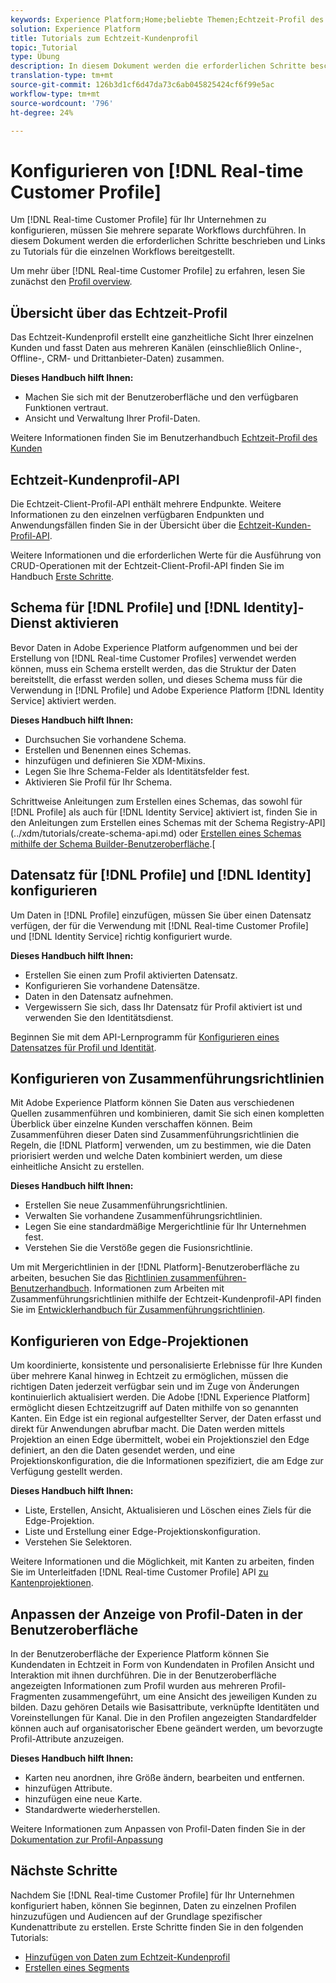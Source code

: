 ```yaml
---
keywords: Experience Platform;Home;beliebte Themen;Echtzeit-Profil des Kunden;Identitätsdienst;
solution: Experience Platform
title: Tutorials zum Echtzeit-Kundenprofil
topic: Tutorial
type: Übung
description: In diesem Dokument werden die erforderlichen Schritte beschrieben und Links zu Tutorials für die einzelnen Workflows bereitgestellt.
translation-type: tm+mt
source-git-commit: 126b3d1cf6d47da73c6ab045825424cf6f99e5ac
workflow-type: tm+mt
source-wordcount: '796'
ht-degree: 24%

---
```



# Konfigurieren von [!DNL Real-time Customer Profile]

Um [!DNL Real-time Customer Profile] für Ihr Unternehmen zu konfigurieren, müssen Sie mehrere separate Workflows durchführen. In diesem Dokument werden die erforderlichen Schritte beschrieben und Links zu Tutorials für die einzelnen Workflows bereitgestellt.

Um mehr über [!DNL Real-time Customer Profile] zu erfahren, lesen Sie zunächst den [Profil overview](../profile/home.md).

## Übersicht über das Echtzeit-Profil

Das Echtzeit-Kundenprofil erstellt eine ganzheitliche Sicht Ihrer einzelnen Kunden und fasst Daten aus mehreren Kanälen (einschließlich Online-, Offline-, CRM- und Drittanbieter-Daten) zusammen.

**Dieses Handbuch hilft Ihnen:**
- Machen Sie sich mit der Benutzeroberfläche und den verfügbaren Funktionen vertraut.
- Ansicht und Verwaltung Ihrer Profil-Daten.

Weitere Informationen finden Sie im Benutzerhandbuch [Echtzeit-Profil des Kunden](../profile/ui/user-guide.md)

## Echtzeit-Kundenprofil-API

Die Echtzeit-Client-Profil-API enthält mehrere Endpunkte. Weitere Informationen zu den einzelnen verfügbaren Endpunkten und Anwendungsfällen finden Sie in der Übersicht über die [Echtzeit-Kunden-Profil-API](../profile/api/overview.md).

Weitere Informationen und die erforderlichen Werte für die Ausführung von CRUD-Operationen mit der Echtzeit-Client-Profil-API finden Sie im Handbuch [Erste Schritte](../profile/api/getting-started.md).

## Schema für [!DNL Profile] und [!DNL Identity]-Dienst aktivieren

Bevor Daten in Adobe Experience Platform aufgenommen und bei der Erstellung von [!DNL Real-time Customer Profiles] verwendet werden können, muss ein Schema erstellt werden, das die Struktur der Daten bereitstellt, die erfasst werden sollen, und dieses Schema muss für die Verwendung in [!DNL Profile] und Adobe Experience Platform [!DNL Identity Service] aktiviert werden.

**Dieses Handbuch hilft Ihnen:**
- Durchsuchen Sie vorhandene Schema.
- Erstellen und Benennen eines Schemas.
- hinzufügen und definieren Sie XDM-Mixins.
- Legen Sie Ihre Schema-Felder als Identitätsfelder fest.
- Aktivieren Sie Profil für Ihr Schema.

Schrittweise Anleitungen zum Erstellen eines Schemas, das sowohl für [!DNL Profile] als auch für [!DNL Identity Service] aktiviert ist, finden Sie in den Anleitungen zum Erstellen eines Schemas mit der Schema Registry-API](../xdm/tutorials/create-schema-api.md) oder [Erstellen eines Schemas mithilfe der Schema Builder-Benutzeroberfläche](../xdm/tutorials/create-schema-ui.md).[

## Datensatz für [!DNL Profile] und [!DNL Identity] konfigurieren

Um Daten in [!DNL Profile] einzufügen, müssen Sie über einen Datensatz verfügen, der für die Verwendung mit [!DNL Real-time Customer Profile] und [!DNL Identity Service] richtig konfiguriert wurde.

**Dieses Handbuch hilft Ihnen:**
- Erstellen Sie einen zum Profil aktivierten Datensatz.
- Konfigurieren Sie vorhandene Datensätze.
- Daten in den Datensatz aufnehmen.
- Vergewissern Sie sich, dass Ihr Datensatz für Profil aktiviert ist und verwenden Sie den Identitätsdienst.

Beginnen Sie mit dem API-Lernprogramm für [Konfigurieren eines Datensatzes für Profil und Identität](../profile/tutorials/dataset-configuration.md).

## Konfigurieren von Zusammenführungsrichtlinien

Mit Adobe Experience Platform können Sie Daten aus verschiedenen Quellen zusammenführen und kombinieren, damit Sie sich einen kompletten Überblick über einzelne Kunden verschaffen können. Beim Zusammenführen dieser Daten sind Zusammenführungsrichtlinien die Regeln, die [!DNL Platform] verwenden, um zu bestimmen, wie die Daten priorisiert werden und welche Daten kombiniert werden, um diese einheitliche Ansicht zu erstellen.

**Dieses Handbuch hilft Ihnen:**
- Erstellen Sie neue Zusammenführungsrichtlinien.
- Verwalten Sie vorhandene Zusammenführungsrichtlinien.
- Legen Sie eine standardmäßige Mergerichtlinie für Ihr Unternehmen fest.
- Verstehen Sie die Verstöße gegen die Fusionsrichtlinie.

Um mit Mergerichtlinien in der [!DNL Platform]-Benutzeroberfläche zu arbeiten, besuchen Sie das [Richtlinien zusammenführen-Benutzerhandbuch](../profile/ui/merge-policies.md). Informationen zum Arbeiten mit Zusammenführungsrichtlinien mithilfe der Echtzeit-Kundenprofil-API finden Sie im [Entwicklerhandbuch für Zusammenführungsrichtlinien](../profile/api/merge-policies.md).

## Konfigurieren von Edge-Projektionen

Um koordinierte, konsistente und personalisierte Erlebnisse für Ihre Kunden über mehrere Kanal hinweg in Echtzeit zu ermöglichen, müssen die richtigen Daten jederzeit verfügbar sein und im Zuge von Änderungen kontinuierlich aktualisiert werden. Die Adobe [!DNL Experience Platform] ermöglicht diesen Echtzeitzugriff auf Daten mithilfe von so genannten Kanten. Ein Edge ist ein regional aufgestellter Server, der Daten erfasst und direkt für Anwendungen abrufbar macht. Die Daten werden mittels Projektion an einen Edge übermittelt, wobei ein Projektionsziel den Edge definiert, an den die Daten gesendet werden, und eine Projektionskonfiguration, die die Informationen spezifiziert, die am Edge zur Verfügung gestellt werden.

**Dieses Handbuch hilft Ihnen:**
- Liste, Erstellen, Ansicht, Aktualisieren und Löschen eines Ziels für die Edge-Projektion.
- Liste und Erstellung einer Edge-Projektionskonfiguration.
- Verstehen Sie Selektoren.

Weitere Informationen und die Möglichkeit, mit Kanten zu arbeiten, finden Sie im Unterleitfaden [!DNL Real-time Customer Profile] API [zu Kantenprojektionen](../profile/api/edge-projections.md).

## Anpassen der Anzeige von Profil-Daten in der Benutzeroberfläche

In der Benutzeroberfläche der Experience Platform können Sie Kundendaten in Echtzeit in Form von Kundendaten in Profilen Ansicht und Interaktion mit ihnen durchführen. Die in der Benutzeroberfläche angezeigten Informationen zum Profil wurden aus mehreren Profil-Fragmenten zusammengeführt, um eine Ansicht des jeweiligen Kunden zu bilden. Dazu gehören Details wie Basisattribute, verknüpfte Identitäten und Voreinstellungen für Kanal. Die in den Profilen angezeigten Standardfelder können auch auf organisatorischer Ebene geändert werden, um bevorzugte Profil-Attribute anzuzeigen.

**Dieses Handbuch hilft Ihnen:**
- Karten neu anordnen, ihre Größe ändern, bearbeiten und entfernen.
- hinzufügen Attribute.
- hinzufügen eine neue Karte.
- Standardwerte wiederherstellen.

Weitere Informationen zum Anpassen von Profil-Daten finden Sie in der [Dokumentation zur Profil-Anpassung](../profile/ui/profile-customization.md)

## Nächste Schritte

Nachdem Sie [!DNL Real-time Customer Profile] für Ihr Unternehmen konfiguriert haben, können Sie beginnen, Daten zu einzelnen Profilen hinzuzufügen und Audiencen auf der Grundlage spezifischer Kundenattribute zu erstellen. Erste Schritte finden Sie in den folgenden Tutorials:

- [Hinzufügen von Daten zum Echtzeit-Kundenprofil](../profile/tutorials/add-profile-data.md)
- [Erstellen eines Segments](../segmentation/tutorials/create-a-segment.md)